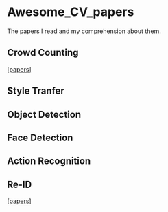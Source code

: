 # Awesome_CV_papers
The papers I read and my comprehension about them.

## Crowd Counting
[[papers]](./Crowd_Counting/crowd_counting_readme.md)

## Style Tranfer

## Object Detection

## Face Detection

## Action Recognition

## Re-ID
[[papers]](./Re-ID/re_id_readme.md)